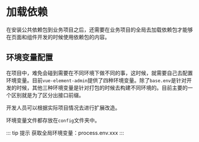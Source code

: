 # 加载依赖

在安装公共依赖包到业务项目之后，还需要在业务项目的全局去加载依赖包才能够在页面和组件开发的时候使用依赖包的内容。



## 环境变量配置

在项目中，难免会碰到需要在不同环境下做不同的事，这时候，就需要自己去配置环境变量。目前`vue-element-admin`提供了四种环境变量。除了`base.env`是针对开发的时候，其他三种环境变量是针对打包的时候去构建不同环境的。目前主要的一个区别就是为了区分出接口前缀。

开发人员可以根据实际项目情况去进行扩展改造。

环境变量文件都存放在`config`文件夹中。

::: tip 提示
获取全局环境变量：process.env.xxx
:::
